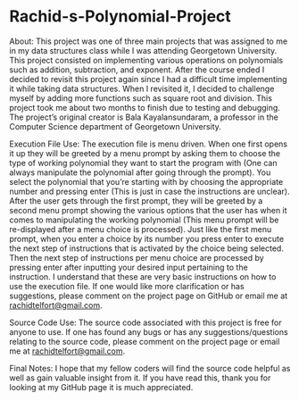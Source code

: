 # Rachid-s-Polynomial-Project
About:
	This project was one of three main projects that was assigned to me in my data structures class while I was attending Georgetown University. This project consisted on implementing various operations on polynomials such as addition, subtraction, and exponent. After the course ended I decided to revisit this project again since I had a difficult time implementing it while taking data structures. When I revisited it, I decided to challenge myself by adding more functions such as square root and division. This project took me about two months to finish due to testing and debugging. The project’s original creator is Bala Kayalansundaram, a professor in the Computer Science department of Georgetown University.
  
Execution File Use:
	The execution file is menu driven. When one first opens it up they will be greeted by a menu prompt by asking them to choose the type of working polynomial they want to start the program with (One can always manipulate the polynomial after going through the prompt). You select the polynomial that you’re starting with by choosing the appropriate number and pressing enter (This is just in case the instructions are unclear). After the user gets through the first prompt, they will be greeted by a second menu prompt showing the various options that the user has when it comes to manipulating the working polynomial (This menu prompt will be re-displayed after a menu choice is processed). Just like the first menu prompt, when you enter a choice by its number you press enter to execute the next step of instructions that is activated by the choice being selected. Then the next step of instructions per menu choice are processed by pressing enter after inputting your desired input pertaining to the instruction. I understand that these are very basic instructions on how to use the execution file. If one would like more clarification or has suggestions, please comment on the project page on GitHub or email me at rachidtelfort@gmail.com.
  
Source Code Use:
	The source code associated with this project is free for anyone to use. If one has found any bugs or has any suggestions/questions relating to the source code, please comment on the project page or email me at rachidtelfort@gmail.com.
  
Final Notes:
	I hope that my fellow coders will find the source code helpful as well as gain valuable insight from it. If you have read this, thank you for looking at my GitHub page it is much appreciated.

